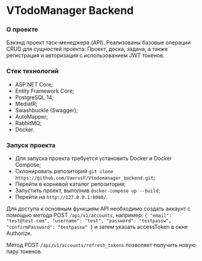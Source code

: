 # VTodoManager Backend
### О проекте
Бэкэнд проект таск-менеджера (API). 
Реализованы базовые операции CRUD для сущностей проекта:
Проект, доска, задача, а также регистрация и авторизация с использованием JWT токенов.

### Cтек технологий
* ASP.NET Core;
* Entity Framework Core;
* PostgreSQL 14;
* MediatR;
* Swashbuckle (Swagger);
* AutoMapper;
* RabbitMQ;
* Docker.

### Запуск проекта
* Для запуска проекта требуется установить Docker и Docker Compose;
* Склонировать репозиторий `git clone https://github.com/VaerusF/Vtodomanager_backend.git`;
* Перейти в корневой каталог репозитория;
* Запустить проект, выполнив `docker-compose up --build`;
* Перейти на `http://127.0.0.1:8080/`.

Для доступа к основным функциям API необходимо создать аккаунт с помощью метода POST `/api/v1/accounts`, например:
    `{
        "email": "test@test.com",
        "username": "test",
        "password": "testpassw",
        "confirmPassword": "testpassw"
    }`
и затем указать accessToken в окне Authorize. 

Метод POST `/api/v1/accounts/refresh_tokens` позволяет получить новую пару токенов.